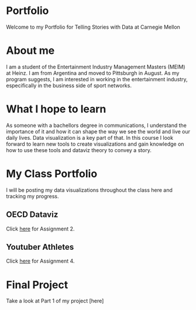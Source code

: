 # Portfolio
Welcome to my Portfolio for Telling Stories with Data at Carnegie Mellon

# About me 
I am a student of the Entertainment Industry Management Masters (MEIM) at Heinz. I am from Argentina and moved to Pittsburgh in August. As my program suggests, I am interested in working in the entertainment industry, especifically in the business side of sport networks. 

# What I hope to learn
As someone with a bachellors degree in communications, I understand the importance of it and how it can shape the way we see the world and live our daily lives. Data visualization is a key part of that. In this course I look forward to learn new tools to create visualizations and gain knowledge on how to use these tools and dataviz theory to convey a story.

# My Class Portfolio
I will be posting my data visualizations throughout the class here and tracking my progress. 

## OECD Dataviz
Click [here](/dataviz2.md) for Assignment 2.

## Youtuber Athletes
Click [here](/dataviz3.md) for Assignment 4.

# Final Project
Take a look at Part 1 of my project [here]
